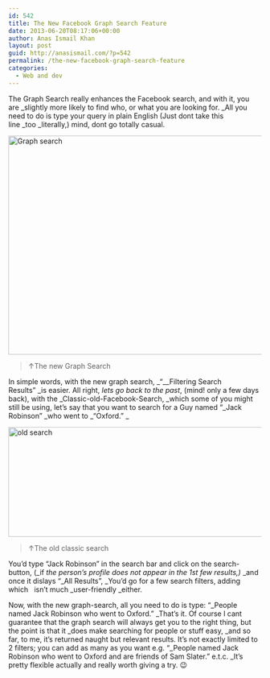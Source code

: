 ```yaml
---
id: 542
title: The New Facebook Graph Search Feature
date: 2013-06-20T08:17:06+00:00
author: Anas Ismail Khan
layout: post
guid: http://anasismail.com/?p=542
permalink: /the-new-facebook-graph-search-feature
categories:
  - Web and dev
---
```

The Graph Search really enhances the Facebook search, and with it, you are _slightly more likely to find who, or what you are looking for. _All you need to do is type your query in plain English (Just dont take this line _too _literally,) mind, dont go totally casual.

<img alt="Graph search" src="http://farm6.staticflickr.com/5496/9091912116_9e43e2715f_o.png" width="843" height="435" /> 

> ↑The new Graph Search

In simple words, with the new graph search, _&#8220;__Filtering Search Results&#8221; _is easier. All right, _lets go back to the past_, (mind! only a few days back), with the _Classic-old-Facebook-Search, _which some of you might still be using, let&#8217;s say that you want to search for a Guy named &#8220;_Jack Robinson&#8221; _who went to _&#8220;Oxford.&#8221; _

<img alt="old search" src="http://l2.yimg.com/sk/3784/9091967990_0ddfc5727a_o.png" width="606" height="218" /> 

> ↑The old classic search

You&#8217;d type &#8220;Jack Robinson&#8221; in the search bar and click on the search-button, (_if _the person&#8217;s profile does not appear in the 1st few results,)_ _and once it dislays &#8220;_All Results&#8221;, _You&#8217;d go for a few search filters, adding which   isn&#8217;t much _user-friendly _either.

Now, with the new graph-search, all you need to do is type: &#8220;_People named Jack Robinson who went to Oxford.&#8221; _That&#8217;s it. Of course I cant guarantee that the graph search will always get you to the right thing, but the point is that it _does make searching for people or stuff easy, _and so far, to me, it&#8217;s returned naught but relevant results. It&#8217;s not exactly limited to 2 filters; you can add as many as you want e.g. &#8220;_People named Jack Robinson who went to Oxford and are friends of Sam Slater.&#8221; e.t.c. _It&#8217;s pretty flexible actually and really worth giving a try. 😉